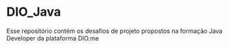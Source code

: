 # DIO_Java
Esse repositório contém os desafios de projeto propostos na formação Java Developer da plataforma DIO.me
